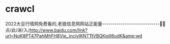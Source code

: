 # crawcl
2022大豆行情网免费看的,老狼信息网网站正能量----------------------------💃💃点/此/进/入/http://www.baidu.com/link?url=NoK8PT47PahMhFH8Vie_jnciyIKNTTtVBQKpill6udK&amp;wd

